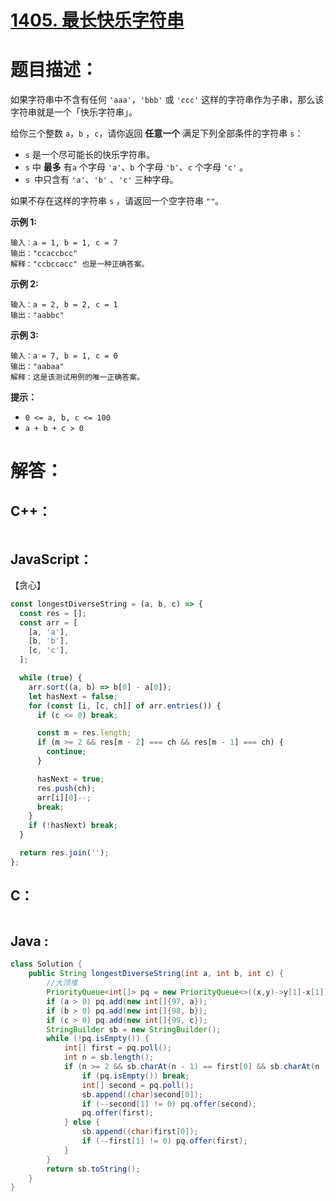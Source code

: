 # [1405. 最长快乐字符串](https://leetcode-cn.com/problems/longest-happy-string/)

# 题目描述：

如果字符串中不含有任何 `'aaa'`，`'bbb'` 或 `'ccc'` 这样的字符串作为子串，那么该字符串就是一个「快乐字符串」。

给你三个整数 `a`，`b` ，`c`，请你返回 **任意一个** 满足下列全部条件的字符串 `s`：

- `s` 是一个尽可能长的快乐字符串。
- `s` 中 **最多** 有`a` 个字母 `'a'`、`b` 个字母 `'b'`、`c` 个字母 `'c'` 。
- `s `中只含有 `'a'`、`'b'` 、`'c'` 三种字母。

如果不存在这样的字符串 `s` ，请返回一个空字符串 `""`。



**示例 1:**

```
输入：a = 1, b = 1, c = 7
输出："ccaccbcc"
解释："ccbccacc" 也是一种正确答案。
```

**示例 2:**

```
输入：a = 2, b = 2, c = 1
输出："aabbc"
```

**示例 3:**

```
输入：a = 7, b = 1, c = 0
输出："aabaa"
解释：这是该测试用例的唯一正确答案。
```

**提示：**

- `0 <= a, b, c <= 100`
- `a + b + c > 0`


# 解答：

## C++：

```cpp

```

## JavaScript：

【贪心】

```javascript
const longestDiverseString = (a, b, c) => {
  const res = [];
  const arr = [
    [a, 'a'],
    [b, 'b'],
    [c, 'c'],
  ];

  while (true) {
    arr.sort((a, b) => b[0] - a[0]);
    let hasNext = false;
    for (const [i, [c, ch]] of arr.entries()) {
      if (c <= 0) break;

      const m = res.length;
      if (m >= 2 && res[m - 2] === ch && res[m - 1] === ch) {
        continue;
      }

      hasNext = true;
      res.push(ch);
      arr[i][0]--;
      break;
    }
    if (!hasNext) break;
  }

  return res.join('');
};
```

## C：

```c

```

## Java :

```java
class Solution {
    public String longestDiverseString(int a, int b, int c) {
        //大顶堆
        PriorityQueue<int[]> pq = new PriorityQueue<>((x,y)->y[1]-x[1]);
        if (a > 0) pq.add(new int[]{97, a});
        if (b > 0) pq.add(new int[]{98, b});
        if (c > 0) pq.add(new int[]{99, c});
        StringBuilder sb = new StringBuilder();
        while (!pq.isEmpty()) {
            int[] first = pq.poll();
            int n = sb.length();
            if (n >= 2 && sb.charAt(n - 1) == first[0] && sb.charAt(n - 2) == first[0]) {
                if (pq.isEmpty()) break;
                int[] second = pq.poll();
                sb.append((char)second[0]);
                if (--second[1] != 0) pq.offer(second);
                pq.offer(first);
            } else {
                sb.append((char)first[0]);
                if (--first[1] != 0) pq.offer(first);
            }
        }
        return sb.toString();
    }
}



```

